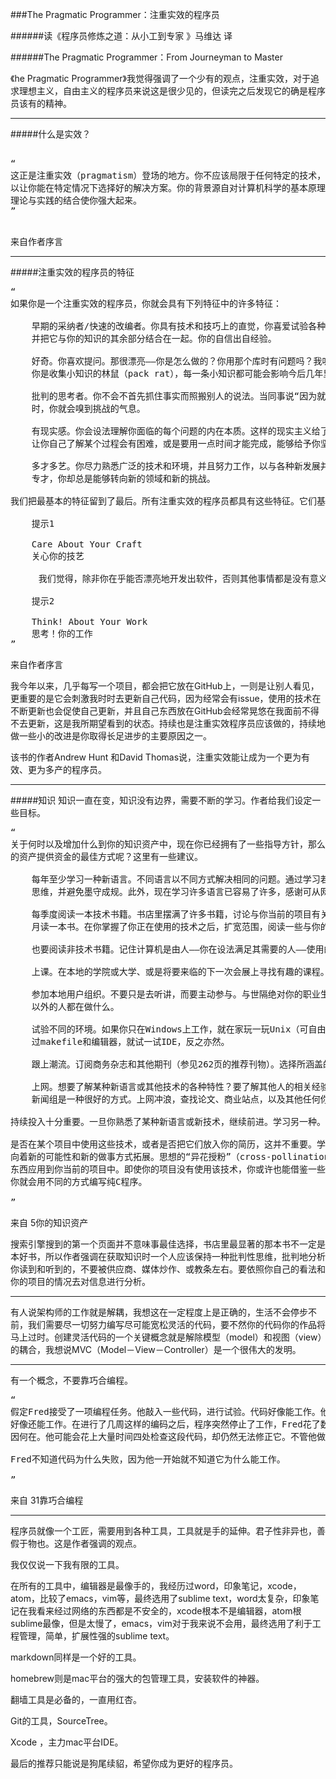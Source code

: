 ###The Pragmatic Programmer：注重实效的程序员

######读《程序员修炼之道：从小工到专家 》马维达 译

######The Pragmatic Programmer：From Journeyman to Master


《he Pragmatic Programmer》我觉得强调了一个少有的观点，注重实效，对于追求理想主义，自由主义的程序员来说这是很少见的，但读完之后发现它的确是程序员该有的精神。

-------------

#####什么是实效？
<pre>

“
这正是注重实效（pragmatism）登场的地方。你不应该局限于任何特定的技术，而是应该拥有足够广博的背景和经验基础，
以让你能在特定情况下选择好的解决方案。你的背景源自对计算机科学的基本原理的理解，而你的经验来自广泛的实际项目。
理论与实践的结合使你强大起来。
”

</pre>


来自作者序言

-------------

#####注重实效的程序员的特征



<pre>
“
如果你是一个注重实效的程序员，你就会具有下列特征中的许多特征：

	早期的采纳者/快速的改编者。你具有技术和技巧上的直觉，你喜爱试验各种事物。给你一样新东西，你很快就能把握它，
	并把它与你的知识的其余部分结合在一起。你的自信出自经验。

	好奇。你喜欢提问。那很漂亮——你是怎么做的？你用那个库时有问题吗？我听说的这个BeOS是什么？符号链接是怎样实现的？
	你是收集小知识的林鼠（pack rat），每一条小知识都可能会影响今后几年里的某项决策。

	批判的思考者。你不会不首先抓住事实而照搬别人的说法。当同事说“因为就该那么做”或者供应商允诺为你的全部问题提供解决方案
	时，你就会嗅到挑战的气息。

	有现实感。你会设法理解你面临的每个问题的内在本质。这样的现实主义给了你良好的感知能力：事情有多困难，需要多长时间？
	让你自己了解某个过程会有困难，或是要用一点时间才能完成，能够给予你坚持不懈的毅力。

	多才多艺。你尽力熟悉广泛的技术和环境，并且努力工作，以与各种新发展并肩前行。尽管你现在的工作也许只要求你成为某方面的
	专才，你却总是能够转向新的领域和新的挑战。

我们把最基本的特征留到了最后。所有注重实效的程序员都具有这些特征。它们基本得足以用提示的方式来陈述：
 
	提示1
 
	Care About Your Craft
	关心你的技艺

　　  我们觉得，除非你在乎能否漂亮地开发出软件，否则其他事情都是没有意义的。

	提示2
 
	Think! About Your Work
	思考！你的工作
”
</pre>
来自作者序言


我今年以来，几乎每写一个项目，都会把它放在GitHub上，一则是让别人看见，更重要的是它会刺激我时时去更新自己代码，因为经常会有issue，使用的技术在不断更新也会促使自己更新，并且自己东西放在GitHub会经常晃悠在我面前不得不去更新，这是我所期望看到的状态。持续也是注重实效程序员应该做的，持续地做一些小的改进是你取得长足进步的主要原因之一。

该书的作者Andrew Hunt 和David Thomas说，注重实效能让成为一个更为有效、更为多产的程序员。


-------------

#####知识
知识一直在变，知识没有边界，需要不断的学习。作者给我们设定一些目标。
<pre>
“
关于何时以及增加什么到你的知识资产中，现在你已经拥有了一些指导方针，那么什么是获得智力资本、从而为你
的资产提供资金的最佳方式呢？这里有一些建议。
 
	每年至少学习一种新语言。不同语言以不同方式解决相同的问题。通过学习若干不同的方法，可以帮助你拓宽你的
	思维，并避免墨守成规。此外，现在学习许多语言已容易了许多，感谢可从网上自由获取的软件财富（参见267页）。
       
	每季度阅读一本技术书籍。书店里摆满了许多书籍，讨论与你当前的项目有关的有趣话题。一旦你养成习惯，就一个
	月读一本书。在你掌握了你正在使用的技术之后，扩宽范围，阅读一些与你的项目无关的书籍。
       
	也要阅读非技术书籍。记住计算机是由人——你在设法满足其需要的人——使用的，这十分重要。不要忘了等式中人这一边。
       
	上课。在本地的学院或大学、或是将要来临的下一次会展上寻找有趣的课程。
       
	参加本地用户组织。不要只是去听讲，而要主动参与。与世隔绝对你的职业生涯来说可能是致命的；打听一下你们公司
	以外的人都在做什么。
       
	试验不同的环境。如果你只在Windows上工作，就在家玩一玩Unix（可自由获取的Linux就正好）。如果你只用
	过makefile和编辑器，就试一试IDE，反之亦然。
       
	跟上潮流。订阅商务杂志和其他期刊（参见262页的推荐刊物）。选择所涵盖的技术与你当前的项目不同的刊物。
       
	上网。想要了解某种新语言或其他技术的各种特性？要了解其他人的相关经验，了解他们使用的特定行话，等等，
	新闻组是一种很好的方式。上网冲浪，查找论文、商业站点，以及其他任何你可以找到的信息来源。
 
持续投入十分重要。一旦你熟悉了某种新语言或新技术，继续前进。学习另一种。
    
是否在某个项目中使用这些技术，或者是否把它们放入你的简历，这并不重要。学习的过程将扩展你的思维，使你
向着新的可能性和新的做事方式拓展。思想的“异花授粉”（cross-pollination）十分重要；设法把你学到的
东西应用到你当前的项目中。即使你的项目没有使用该技术，你或许也能借鉴一些想法。例如，熟悉了面向对象，
你就会用不同的方式编写纯C程序。

”
</pre>
来自 5你的知识资产

搜索引擎搜到的第一个页面并不意味事最佳选择，书店里最显著的那本书不一定是本好书，所以作者强调在获取知识时一个人应该保持一种批判性思维，批判地分析你读到和听到的，不要被供应商、媒体炒作、或教条左右。要依照你自己的看法和你的项目的情况去对信息进行分析。

--------


有人说架构师的工作就是解耦，我想这在一定程度上是正确的，生活不会停步不前，我们需要尽一切努力编写尽可能宽松灵活的代码，要不然你的代码你的作品将马上过时。创建灵活代码的一个关键概念就是解除模型（model）和视图（view）的耦合，我想说MVC（Model－View－Controller）是一个很伟大的发明。

-------------

有一个概念，不要靠巧合编程。
<pre>
“
假定Fred接受了一项编程任务。他敲入一些代码，进行试验。代码好像能工作。他又敲入一些代码，进行试验，代码
好像还能工作。在进行了几周这样的编码之后，程序突然停止了工作，Fred花了数小时设法修正它，却仍然不知道原
因何在。他可能会花上大量时间四处检查这段代码，却仍然无法修正它。不管他做什么，代码好像就是不能正确工作。

Fred不知道代码为什么失败，因为他一开始就不知道它为什么能工作。

”</pre>
来自 31靠巧合编程

-------------

程序员就像一个工匠，需要用到各种工具，工具就是手的延伸。君子性非异也，善假于物也。这是作者强调的观点。

我仅仅说一下我有限的工具。

在所有的工具中，编辑器是最像手的，我经历过word，印象笔记，xcode，atom，比较了emacs，vim等，最终选用了sublime text，word太复杂，印象笔记在我看来经过网络的东西都是不安全的，xcode根本不是编辑器，atom根sublime最像，但是太慢了，emacs，vim对于我来说不会用，最终选用了利于工程管理，简单，扩展性强的sublime text。

markdown同样是一个好的工具。

homebrew则是mac平台的强大的包管理工具，安装软件的神器。

翻墙工具是必备的，一直用红杏。

Git的工具，SourceTree。

Xcode ，主力mac平台IDE。


最后的推荐只能说是狗尾续貂，希望你成为更好的程序员。






